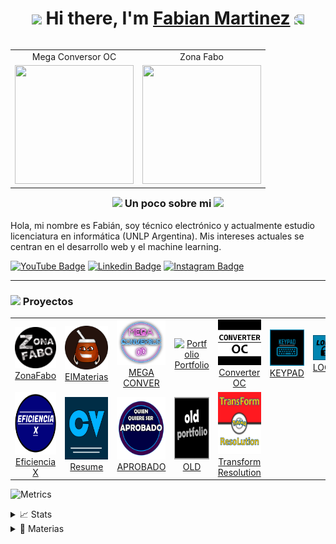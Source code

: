 <h1 align="center"><img src="https://media.giphy.com/media/3oKIPkHXpUP8lIO0AU/giphy.gif" height="38" /> Hi there, I'm <a href="https://fabian-martinez1.github.io/" target="_blank">Fabian Martinez</a>
 <img style="transform:scaleX(-1);" src="https://media.giphy.com/media/3oKIPkHXpUP8lIO0AU/giphy.gif" height="38" /></h1>







<table align="right">
<tr>
<td>  <div align="center">Mega Conversor OC</div> </td> <td> <div align="center" >Zona Fabo</div> </td>
</tr>

 <tr>
<td> <a href="https://fabian-martinez1.github.io/Mega-Conversor-OC/"><img src="./Mega_Conversor_OC.gif" width="190 " height="190" /></a> </td> <td><a href="https://zonafabo.github.io/"><img src="./Zona_Fabo.gif" width="190 " height="190"/></a> </td>
</tr>
 
</table>

<h3 align="center"><img src="https://media.giphy.com/media/vyT14SOKAF1kwuLRt1/giphy.gif" height="30" /> Un poco sobre mi <img src="https://media.giphy.com/media/vyT14SOKAF1kwuLRt1/giphy.gif" height="30" /> </h3>
 
Hola, mi nombre es Fabián, soy técnico electrónico y actualmente estudio licenciatura en informática (UNLP Argentina). Mis intereses actuales se centran en el desarrollo web y el machine learning.


[![YouTube Badge](https://img.shields.io/badge/-@FaboHop-c4302b?style=flat-square&labelColor=c4302b&logo=youtube&logoColor=white&link=https://www.youtube.com/channel/UC9LoqsWsp3E6ymT1j1JLC4Q)](https://www.youtube.com/channel/UC9LoqsWsp3E6ymT1j1JLC4Q)
[![Linkedin Badge](https://img.shields.io/badge/-fabianmartinez-blue?style=flat-square&logo=Linkedin&logoColor=white&link=https://www.linkedin.com/in/fabian-martinez-rincon/)](https://www.linkedin.com/in/fabian-martinez-rincon/)
[![Instagram Badge](https://img.shields.io/badge/-@fabianm__11-F44747?style=flat-square&labelColor=F44747&logo=instagram&logoColor=white&link=https://www.instagram.com/fabianm__11/)](https://www.instagram.com/fabianm__11/)



---



<h3 ><img src="https://media.giphy.com/media/lOUQIB66MY7fgFEfUp/giphy.gif" height="30" /> Proyectos</h3>


<!--START_SECTION:top-followers-->
<table>
  <tr>
    <td align="center">
  <a href="https://zonafabo.github.io/">
    <img  width="100px" src="logos/ZonaFabo.svg" alt="RobotScript-Icon" /><br />ZonaFabo</a>
    </td>
    <td align="center">
    <a href="https://mith-arg.github.io/EI-Materias-Web/"><img width="100px" src="logos/EI-Materias.svg" alt="EI-Materias" /><br />EIMaterias</a>
    </td>
    <td align="center">
<a href="https://fabian-martinez1.github.io/Mega-Conversor-OC/"><img width="100px"  src="logos/SinFondo.svg" alt="Mega Conversor OC" /><br />MEGA CONVER</a>
    </td>
    <td align="center">
      <a href="https://fabian-martinez1.github.io/"><img width="100px" src="logos/Portfolio2.svg" alt="Portfolio" /><br />Portfolio</a>
    </td>
    <td align="center">
  <a href="https://fabian-martinez1.github.io/Converter-OC/"><img  width="100px"  src="logos/converter.svg" alt="Converter OC" /><br />Converter OC</a>
    </td>
    <td align="center">
<a href="https://fabian-martinez1.github.io/Keypad/"><img width="100px"  src="logos/Keypad.svg" alt="KEYPAD" /><br />KEYPAD</a>
    <td align="center">
<a href="https://fabian-martinez1.github.io/Lock/"><img width="100px"  src="logos/Lock.svg" alt="LOCK" /><br />LOCK</a>
    </td>
  </tr>
    <tr>
    <td align="center">
<a href="https://fabian-martinez1.github.io/Efficiency_X/"><img width="100" height="100" src="logos/Eficiencia.svg" alt="Eficiencia X" /><br />Eficiencia X</a>
    </td>
    <td align="center">
<a href="https://fabian-martinez1.github.io/Resume/"><img width="100" height="100" src="logos/CV.svg" alt="Resume" /><br />Resume</a>
    </td>
    <td align="center">
<a href="https://fabian-martinez1.github.io/Quien-quiere-ser-aprobado/"><img width="100" height="100" src="logos/Millonario.svg" alt="QQS_APROBADO" /><br />APROBADO</a>
    </td>
    <td align="center">
<a href="https://fabian-martinez1.github.io/Old_Portfolio/"><img width="100" height="100" src="logos/Old.svg" alt="Old" /><br />OLD</a>
    </td>
    <td align="center">
<a href="https://fabian-martinez1.github.io/Transform-Pokemon-Resolution/"><img width="100" height="100" src="logos/Pokemon.svg" alt="Transform Resolution" /><br />Transform Resolution</a>
    </td>

  </tr>


</table>
<!--END_SECTION:top-followers-->




![Metrics](https://metrics.lecoq.io/Fabian-Martinez1?template=classic&base.header=0&base.activity=0&base.community=0&base.repositories=0&base.metadata=0&people=1&people.limit=24&people.identicons=false&people.identicons.hide=false&people.size=28&people.types=followers%2C%20following&people.shuffle=false&config.timezone=Asia%2FShanghai)

<details> <summary>📈 Stats</summary>

 <br>
 
 <a align="center" href="https://github.com/Fabian-Fartinez1/github-readme-stats"><img alt="Fabian-Martinez1's Github Stats" src="https://denvercoder1-github-readme-stats.vercel.app/api/?username=Fabian-Martinez1&show_icons=true&count_private=true&theme=react&hide_border=true&bg_color=1F222E&title_color=0176FF&icon_color=F8D866" height="192px"/></a>
  <a align="center" href="https://github.com/Fabian-Fartinez1/github-readme-stats"><img alt="Fabian-Martinez's Top Languages" src="https://github-readme-stats.vercel.app/api/top-langs/?username=Fabian-Martinez1&langs_count=8&layout=compact&theme=react&hide_border=true&bg_color=1F222E&title_color=0176FF&icon_color=F8D866&hide=Jupyter%20Notebook" height="192px"/></a>

</details>

<details><summary>📘 Materias</summary>

 <br>
 
   <a href="https://github.com/Fabian-Martinez1/FOD"><img width="263" src="https://denvercoder1-github-readme-stats.vercel.app/api/pin/?username=Fabian-Martinez1&repo=FOD&theme=react&bg_color=1F222E&title_color=00000&icon_color=F8D866&hide_border=true&show_icons=false" alt="dice-roll-albert-ext"></a>
  <a href="https://github.com/Fabian-Martinez1/AyED"><img width="263" src="https://denvercoder1-github-readme-stats.vercel.app/api/pin/?username=Fabian-Martinez1&repo=ayed&theme=react&bg_color=1F222E&title_color=00000&icon_color=F8D866&hide_border=true&show_icons=false" alt="readme-typing-svg"></a>
  <a href="https://github.com/Fabian-Martinez1/Seminario-de-Lenguajes-Python"><img width="263" src="https://denvercoder1-github-readme-stats.vercel.app/api/pin/?username=Fabian-Martinez1&repo=Seminario-de-Lenguajes-Python&theme=react&bg_color=1F222E&title_color=00000&icon_color=F8D866&hide_border=true&show_icons=false" alt="custom-icon-badges"></a>
  <a href="https://github.com/Fabian-Martinez1/EPA"><img width="263" src="https://denvercoder1-github-readme-stats.vercel.app/api/pin/?username=Fabian-Martinez1&repo=EPA&theme=react&bg_color=1F222E&title_color=00000&icon_color=F8D866&hide_border=true&show_icons=false" alt="dice-roll-albert-ext"></a>
  <a href="https://github.com/Fabian-Martinez1/CADP"><img width="263" src="https://denvercoder1-github-readme-stats.vercel.app/api/pin/?username=Fabian-Martinez1&repo=CADP&theme=react&bg_color=1F222E&title_color=00000&icon_color=F8D866&hide_border=true&show_icons=false" alt="readme-typing-svg"></a>
  <a href="https://github.com/Fabian-Martinez1/Taller-de-Programacion"><img width="263" src="https://denvercoder1-github-readme-stats.vercel.app/api/pin/?username=Fabian-Martinez1&repo=Taller-de-Programacion&theme=react&bg_color=1F222E&title_color=00000&icon_color=F8D866&hide_border=true&show_icons=false" alt="custom-icon-badges"></a>
  <a href="https://github.com/Fabian-Martinez1/OC"><img width="263" src="https://denvercoder1-github-readme-stats.vercel.app/api/pin/?username=Fabian-Martinez1&repo=OC&theme=react&bg_color=1F222E&title_color=00000&icon_color=F8D866&hide_border=true&show_icons=false" alt="dice-roll-albert-ext"></a>
  <a href="https://github.com/Fabian-Martinez1/Arquitectura-de-Computadoras"><img width="263" src="https://denvercoder1-github-readme-stats.vercel.app/api/pin/?username=Fabian-Martinez1&repo=Arquitectura-de-Computadoras&theme=react&bg_color=1F222E&title_color=00000&icon_color=F8D866&hide_border=true&show_icons=false" alt="readme-typing-svg"></a>

</details>





